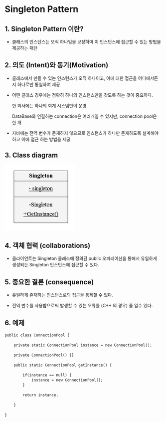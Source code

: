 # Singleton Pattern

## 1. Singleton Pattern 이란?

- 클래스의 인스턴스는 오직 하나임을 보장하며 이 인스턴스에 접근할 수 있는 방법을 제공하는 패턴

## 2. 의도 (Intent)와 동기(Motivation)

-  클래스에서 만들 수 있는 인스턴스가 오직 하나이고, 이에 대한 접근을 어디에서든지 하나로만 통일하여 제공

- 어떤 클래스 경우에는 정확히 하나의 인스턴스만을 갖도록 하는 것이 중요하다.

    한 회사에는 하나의 회계 시스템만이 운영

    DataBase와 연결하는 connection은 여러개일 수 있지만, connection pool은 한 개

- 자바에는 전역 변수가 존재하지 않으므로 인스턴스가 하나만 존재하도록 설계해야 하고 이에 접근 하는 방법을 제공

## 3. Class diagram

![singleton](./img/2-1.PNG)

## 4. 객체 협력 (collaborations)

- 클라이언트는 Singleton 클래스에 정의된 public 오퍼레이션을 통해서 유일하게 생성되는 Singleton 인스턴스에 접근할 수 있다.

## 5. 중요한 결론 (consequence)

- 유일하게 존재하는 인스턴스로의 접근을 통제할 수 있다.

- 전역 변수를 사용함으로써 발생할 수 있는 오류를 (C++ 의 경우) 줄 일수 있다.

## 6. 예제 

```
public class ConnectionPool {
	
	private static ConnectionPool instance = new ConnectionPool();
	
	private ConnectionPool() {}
	
	public static ConnectionPool getInstance() {
		
		if(instance == null) {
			instance = new ConnectionPool();
		}

		return instance; 
			
	}

}

```
